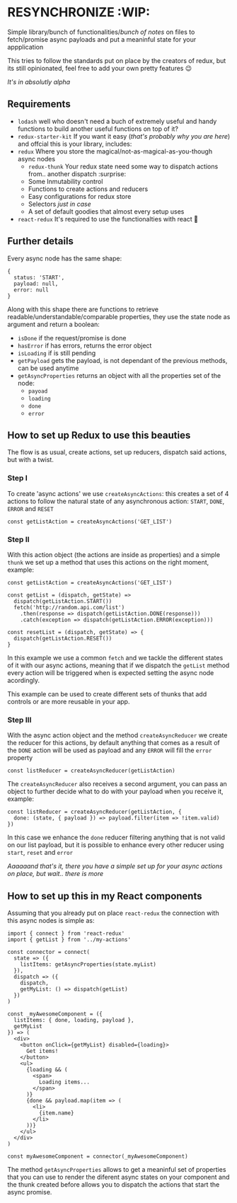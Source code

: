 # RESYNCHRONIZE :WIP:

Simple library/bunch of functionalities/*bunch of notes* on files to fetch/promise async payloads and put a meaninful state for your appplication

This tries to follow the standards put on place by the creators of redux, but its still opinionated, feel free to add your own pretty features :wink:

*It's in absolutly alpha*


## Requirements
- `lodash` well who doesn't need a buch of extremely useful and handy functions to build another useful functions on top of it?
- `redux-starter-kit` If you want it easy (*that's probably why you are here*) and offcial this is your library, includes:
- `redux` Where you store the magical/not-as-magical-as-you-though async nodes
  - `redux-thunk` Your redux state need some way to dispatch actions from.. another dispatch :surprise:
  - Some Inmutability control
  - Functions to create actions and reducers
  - Easy configurations for redux store
  - Selectors *just in case*
  - A set of default goodies that almost every setup uses
- `react-redux` It's required to use the functionalties with react :shrug:

## Further details

Every async node has the same shape:
```
{
  status: 'START',
  payload: null,
  error: null
}
```

Along with this shape there are functions to retrieve readable/understandable/comparable properties, they use the state node as argument and return a boolean:

- `isDone` if the request/promise is done
- `hasError` if has errors, returns the error object
- `isLoading` if is still pending
- `getPayload` gets the payload, is not dependant of the previous methods, can be used anytime
- `getAsyncProperties` returns an object with all the properties set of the node:
  - `payoad`
  - `loading`
  - `done`
  - `error`

## How to set up Redux to use this beauties

The flow is as usual, create actions, set up reducers, dispatch said actions, but with a twist.

### Step I
To create 'async actions' we use `createAsyncActions`: this creates a set of 4 actions to follow the natural state of any asynchronous action: `START`, `DONE`, `ERROR` and `RESET`

```
const getListAction = createAsyncActions('GET_LIST')
```

### Step II
With this action object (the actions are inside as properties) and a simple `thunk` we set up a method that uses this actions on the right moment, example:

```
const getListAction = createAsyncActions('GET_LIST')

const getList = (dispatch, getState) =>
  dispatch(getListAction.START())
  fetch('http://random.api.com/list')
    .then(response => dispatch(getListAction.DONE(response)))
    .catch(exception => dispatch(getListAction.ERROR(exception)))

const resetList = (dispatch, getState) => {
  dispatch(getListAction.RESET())
}
```

In this example we use a common `fetch` and we tackle the different states of it with our async actions, meaning that if we dispatch the `getList` method every action will be triggered when is expected setting the async node acordingly.

This example can be used to create different sets of thunks that add controls or are more reusable in your app.

### Step III
With the async action object and the method `createAsyncReducer` we create the reducer for this actions, by default anything that comes as a result of the `DONE` action will be used as payload and any `ERROR` will fill the `error` property

```
const listReducer = createAsyncReducer(getListAction)
```

The `createAsyncReducer` also receives a second argument, you can pass an object to further decide what to do with your payload when you receive it, example:

```
const listReducer = createAsyncReducer(getListAction, {
  done: (state, { payload }) => payload.filter(item => !item.valid)
})
```

In this case we enhance the `done` reducer filtering anything that is not valid on our list payload, but it is possible to enhance every other reducer using `start`, `reset` and `error`

*Aaaaaand that's it, there you have a simple set up for your async actions on place, but wait.. there is more*

## How to set up this in my React components
Assuming that you already put on place `react-redux` the connection with this async nodes is simple as:

```
import { connect } from 'react-redux'
import { getList } from '../my-actions'

const connector = connect(
  state => ({
    listItems: getAsyncProperties(state.myList)
  }),
  dispatch => ({
    dispatch,
    getMyList: () => dispatch(getList)
  })
)

const _myAwesomeComponent = ({
  listItems: { done, loading, payload },
  getMyList
}) => (
  <div>
    <button onClick={getMyList} disabled={loading}>
      Get items!
    </button>
    <ul>
      {loading && (
        <span>
          Loading items...
        </span>
      )}
      {done && payload.map(item => (
        <li>
          {item.name}
        </li>
      ))}
    </ul>
  </div>
)

const myAwesomeComponent = connector(_myAwesomeComponent)
```

The method `getAsyncProperties` allows to get a meaninful set of properties that you can use to render the diferent async states on your component and the thunk created before allows you to dispatch the actions that start the async promise.